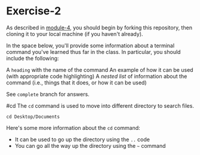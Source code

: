 # Exercise-2

As described in [module-4](https://github.com/INFO-201/m4-git-intro), you should begin by forking this repository, then cloning it to your local machine (if you haven't already).

In the space below, you'll provide some information about a terminal command you've learned thus far in the class. In particular, you should include the following:

A `heading` with the name of the command
An example of how it can be used (with appropriate code highlighting)
A _nested list_ of information about the command (i.e., things that it does, or how it can be used)

See `complete` branch for answers.

#cd
The `cd` command is used to move into different directory to search files.

``
cd Desktop/Documents
``

Here's some more information about the `cd` command:

- It can be used to go up the directory using the `..` code
- You can go all the way up the directory using the `~` command